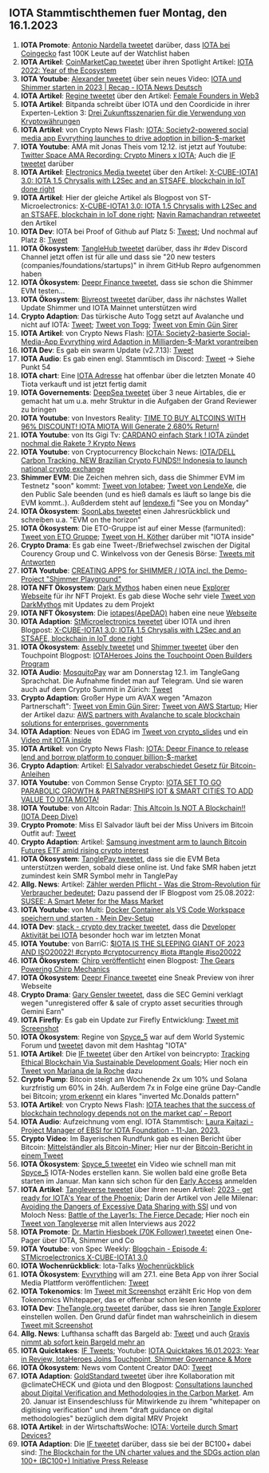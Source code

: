 ## IOTA Stammtischthemen fuer Montag, den 16.1.2023

1. **IOTA Promote**: [Antonio Nardella tweetet](https://twitter.com/antonionardella/status/1612392235232030722?s=20&t=BTWB4TNFQ8xzk0Uiu_GF7g) darüber, dass [IOTA bei Coingecko](https://www.coingecko.com/en/coins/iota) fast 100K Leute auf der Watchlist haben
2. **IOTA Artikel**: [CoinMarketCap tweetet](https://twitter.com/CoinMarketCap/status/1612713354337943554?s=20&t=BTWB4TNFQ8xzk0Uiu_GF7g) über ihren Spotlight Artikel: [IOTA 2022: Year of the Ecosystem](https://coinmarketcap.com/community/articles/63b6a619122d9f2790aadc0d)
3. **IOTA Youtube**: [Alexander tweetet](https://twitter.com/shortaktien/status/1612467688609091585?s=20&t=BTWB4TNFQ8xzk0Uiu_GF7g) über sein neues Video: [IOTA und Shimmer starten in 2023 | Recap - IOTA News Deutsch](https://www.youtube.com/watch?v=nYtEjTQLEXA)
4. **IOTA Artikel**: [Regine tweetet](https://twitter.com/Energine/status/1612495781121908742?s=20&t=BTWB4TNFQ8xzk0Uiu_GF7g) über den Artikel: [Female Founders in Web3](https://blockchain.digital-bb.de/en/female-founders-in-web3)
5. **IOTA Artikel**: Bitpanda schreibt über IOTA und den Coordicide in ihrer Experten-Lektion 3: [Drei Zukunftsszenarien für die Verwendung von Kryptowährungen](https://www.bitpanda.com/academy/de/lektionen/drei-zukunftsszenarien-fur-die-verwendung-von-kryptowahrungen/)
6. **IOTA Artikel**: von Crypto News Flash: [IOTA: Society2-powered social media app Evvrything launches to drive adoption in billion-$-market](https://www.crypto-news-flash.com/iota-society2-powered-social-media-app-evvrything-launches-to-drive-adoption-in-billion-market/)
7. **IOTA Youtube**: AMA mit Jonas Theis vom 12.12. ist jetzt auf Youtube: [Twitter Space AMA Recording: Crypto Miners x IOTA](https://www.youtube.com/watch?v=tmQWNKO1k4o); Auch die [IF tweetet](https://twitter.com/iota/status/1612554810556817409?s=20&t=aNqizric_Rj9B8Ziv2cvzQ) darüber
8. **IOTA Artikel**: [Electronics Media tweetet](https://twitter.com/electronics_med/status/1612719660201566209?s=20&t=r02r21sq5gmZpM_SQeTBsQ) über den Artikel: [X-CUBE-IOTA1 3.0: IOTA 1.5 Chrysalis with L2Sec and an STSAFE, blockchain in IoT done right](https://www.electronicsmedia.info/2023/01/10/x-cube-iota1-3-0-iota-1-5-chrysalis-with-l2sec-and-an-stsafe-blockchain-in-iot-done-right/)
9. **IOTA Artikel**: Hier der gleiche Artikel als Blogpost von ST-Microelectronics: [X-CUBE-IOTA1 3.0: IOTA 1.5 Chrysalis with L2Sec and an STSAFE, blockchain in IoT done right](https://blog.st.com/iota/); [Navin Ramachandran retweetet](https://twitter.com/navinram999/status/1612753469685006337?s=20&t=r02r21sq5gmZpM_SQeTBsQ) den Artikel
10. **IOTA Dev**: IOTA bei Proof of Github auf Platz 5: [Tweet](https://twitter.com/ProofofGitHub/status/1613083315900227584?s=20&t=xdJ0Nw9nQ9MnkXVGBDlhMg); Und nochmal auf Platz 8: [Tweet](https://twitter.com/ProofofGitHub/status/1614532869170380801?s=20&t=saci2CTuqlMD1FhFT1BG8w)
11. **IOTA Ökosystem**: [TangleHub tweetet](https://twitter.com/Tanglehub_eu/status/1612769938074116098?s=20&t=r02r21sq5gmZpM_SQeTBsQ) darüber, dass ihr #dev Discord Channel jetzt offen ist für alle und dass sie "20 new testers (companies/foundations/startups)" in ihrem GitHub Repro aufgenommen haben
12. **IOTA Ökosystem**: [Deepr Finance tweetet](https://twitter.com/DeeprFinance/status/1612801148133548032?s=20&t=j0-mVcs1aHeiybQcj81B0w), dass sie schon die Shimmer EVM testen...
13. **IOTA Ökosystem**: [Bivreost tweetet](https://twitter.com/bivreost/status/1612870701089693696?s=20&t=HiXdUCmUnyQD0B7HCquNFg) darüber, dass ihr nächstes Wallet Update Shimmer und IOTA Mainnet unterstützen wird
14. **Crypto Adaption**: Das türkische Auto Togg setzt auf Avalanche und nicht auf IOTA: [Tweet](https://twitter.com/moonbaklava/status/1612851349682622464?s=20&t=HiXdUCmUnyQD0B7HCquNFg); [Tweet von Togg](https://twitter.com/Togg2022/status/1612722703798046721?s=20&t=HiXdUCmUnyQD0B7HCquNFg); [Tweet von Emin Gün Sirer](https://twitter.com/el33th4xor/status/1612857676094115844?s=20&t=kmKxKcj2TASXU4Xkj2CyEg)
15. **IOTA Artikel**: von Crypto News Flash: [IOTA: Society2-basierte Social-Media-App Evvrything wird Adaption in Milliarden-$-Markt vorantreiben](https://www.crypto-news-flash.com/de/iota-society2-basierte-social-media-app-evvrything-wird-adaption-in-milliarden-markt-vorantreiben/#)
16. **IOTA Dev**: Es gab ein swarm Update (v2.7.13): [Tweet](https://twitter.com/tanglebay/status/1612950837403471872?s=20&t=kDycjBExMf9J86JMh6v4ZA)
17. **IOTA Audio**: Es gab einen engl. Stammtisch im Discord: [Tweet](https://twitter.com/Deep_Sea_Iotan/status/1612845898219806722?s=20&t=kDycjBExMf9J86JMh6v4ZA) -> Siehe Punkt 54
18. **IOTA chart**: Eine [IOTA Adresse](https://thetangle.org/address/iota1qqk3ncqdghex02tpnmsl3fwq4qstcl0wgurqc8ru4cdungwq696jk8htadc) hat offenbar über die letzten Monate 40 Tiota verkauft und ist jetzt fertig damit
19. **IOTA Governements**: [DeepSea tweetet](https://twitter.com/Deep_Sea_Iotan/status/1612864216834215936?s=20&t=kDycjBExMf9J86JMh6v4ZA) über 3 neue Airtables, die er gemacht hat um u.a. mehr Struktur in die Aufgaben der Grand Reviewer zu bringen
20. **IOTA Youtube**: von Investors Reality: [TIME TO BUY ALTCOINS WITH 96% DISCOUNT! IOTA MIOTA Will Generate 2,680% Return!](https://www.youtube.com/watch?v=U0r5y2bri80)
21. **IOTA Youtube**: von Its Gigi Tv: [CARDANO einfach Stark ! IOTA zündet nochmal die Rakete ? Krypto News](https://www.youtube.com/watch?v=OFkVAfMMXmU)
22. **IOTA Youtube**: von Cryptocurrency Blockchain News: [IOTA/DELL Carbon Tracking. NEW Brazilian Crypto FUNDS!! Indonesia to launch national crypto exchange](https://www.youtube.com/watch?v=0Zb7TM5g4JU)
23. **Shimmer EVM**: Die Zeichen mehren sich, dass die Shimmer EVM im Testnetz "soon" kommt: [Tweet von Iotabee](https://twitter.com/iotabee/status/1613080500490600450?s=20&t=j4L7-YtdYMNCfBnJVtYeoA); [Tweet von LendeXe](https://twitter.com/LendeXeFinance/status/1612901369882484768?s=20&t=j4L7-YtdYMNCfBnJVtYeoA), die den Public Sale beenden (und es hieß damals es läuft so lange bis die EVM kommt..). Außderdem steht auf [lendexe.fi](https://lendexe.fi/) "See you on Monday"
24. **IOTA Ökosystem**: [SoonLabs tweetet](https://twitter.com/soon_labs/status/1613059246966571014?s=20&t=j4L7-YtdYMNCfBnJVtYeoA) einen Jahresrückblick und schreiben u.a. "EVM on the horizon"
25. **IOTA Ökosystem**: Die ETO-Gruppe ist auf einer Messe (farmunited): [Tweet von ETO Gruppe](https://twitter.com/EtoGruppe/status/1613056364128903170?s=20&t=j4L7-YtdYMNCfBnJVtYeoA); [Tweet von H. Köther](https://twitter.com/HolgerKoether/status/1526554429977243649?s=20&t=kmKxKcj2TASXU4Xkj2CyEg) darüber mit "IOTA inside"
26. **Crypto Drama**: Es gab eine Tweet-/Briefwechsel zwischen der Digital Courency Group und C. Winkelvoss von der Genesis Börse: [Tweets mit Antworten](https://twitter.com/cameron/status/1612806661508567042?s=20&t=kDycjBExMf9J86JMh6v4ZA)
27. **IOTA Youtube**: [CREATING APPS for SHIMMER / IOTA incl. the Demo-Project "Shimmer Playground"](https://www.youtube.com/watch?app=desktop&v=YUZOR5JXSJA)
28. **IOTA NFT Ökosystem**: [Dark Mythos](https://twitter.com/DarkMythosIOTA) haben einen neue [Explorer Webseite](https://explorer.dark-mythos.com/) für ihr NFT Projekt. Es gab diese Woche sehr viele [Tweet von DarkMythos](https://twitter.com/DarkMythosIOTA) mit Updates zu dem Projekt
29. **IOTA NFT Ökosystem**: Die [iotapes(ApeDAO)](https://twitter.com/iotapes) haben eine neue [Webseite](http://apedao.finance:8080/#/)
30. **IOTA Adaption**: [StMicroelectronics tweetet](https://twitter.com/ST_World/status/1613131865875005441?s=20&t=kDycjBExMf9J86JMh6v4ZA) über IOTA und ihren Blogpost: [X-CUBE-IOTA1 3.0: IOTA 1.5 Chrysalis with L2Sec and an STSAFE, blockchain in IoT done right](https://blog.st.com/iota/)
31. **IOTA Ökosystem**: [Assebly tweetet](https://twitter.com/shimmernet/status/1613173893644042241?s=20&t=CUWHrYX11jJb8uG0ucOV8A) und [Shimmer tweetet](https://twitter.com/shimmernet/status/1613173893644042241?s=20&t=kDycjBExMf9J86JMh6v4ZA) über den Touchpoint Blogpost: [IOTAHeroes Joins the Touchpoint Open Builders Program](https://blog.shimmer.network/iotaheroes-joins-touchpoint/)
32. **IOTA Audio**: [MosquitoPay](https://twitter.com/MosquitoPay/status/1613241643943198720?s=20&t=bESIjpYKJc1LkcNXzXBw7A) war am Donnerstag 12.1. im TangleGang Sprachchat. Die Aufnahme findet man auf Telegram. Und sie waren auch auf dem Crypto Summit in Zürich: [Tweet](https://twitter.com/MosquitoPay/status/1614891927488323584?s=20&t=aNqizric_Rj9B8Ziv2cvzQ)
33. **Crypto Adaption**: Großer Hype um AVAX wegen "Amazon Partnerschaft": [Tweet von Emin Gün Sirer](https://twitter.com/el33th4xor/status/1613240492392603665?s=20&t=8q8IlzaGz0eikc4IZJki9g); [Tweet von AWS Startup](https://twitter.com/AWSstartups/status/1613236857348702210?t=fjF6Vc6tSmVq21DvGKpgKg&s=19); Hier der Artikel dazu: [AWS partners with Avalanche to scale blockchain solutions for enterprises, governments](https://techcrunch.com/2023/01/11/aws-partners-with-avalanche-to-scale-blockchain-solutions-for-enterprises-governments/?tpcc=tcplustwitter)
34. **IOTA Adaption**: Neues von EDAG im [Tweet von crypto_slides](https://twitter.com/crypto_slides/status/1613269400882409472?s=20&t=8q8IlzaGz0eikc4IZJki9g) und ein [Video mit IOTA inside](https://www.juliusbaer.com/en/insights/future-cities/edags-citybot-a-car-r-evolutuion/)
35. **IOTA Artikel**: von Crypto News Flash: [IOTA: Deepr Finance to release lend and borrow platform to conquer billion-$-market](https://www.crypto-news-flash.com/iota-deepr-finance-to-release-lend-and-borrow-platform-to-conquer-billion-market/)
36. **Crypto Adaption**: Artikel: [El Salvador verabschiedet Gesetz für Bitcoin-Anleihen
](https://www.btc-echo.de/schlagzeilen/el-salvador-verabschiedet-gesetz-fuer-bitcoin-anleihen-157622/)
37. **IOTA Youtube**: von Common Sense Crypto: [IOTA SET TO GO PARABOLIC GROWTH & PARTNERSHIPS IOT & SMART CITIES TO ADD VALUE TO IOTA MIOTA!](https://www.youtube.com/watch?v=uqK6RGCB7x8)
38. **IOTA Youtube**: von Altcoin Radar: [This Altcoin Is NOT A Blockchain!! (IOTA Deep Dive)](https://www.youtube.com/watch?v=EWBKpyhFCeg)
39. **Crypto Promote**: Miss El Salvador läuft bei der Miss Univers im Bitcoin Outfit auf: [Tweet](https://twitter.com/Crypto_Crib_/status/1613569066203025409?s=20&t=ZLF9hvYM98Dm4H07qbSzzg)
40. **Crypto Adaption**: Artikel: [Samsung investment arm to launch Bitcoin Futures ETF amid rising crypto interest](https://cointelegraph.com/news/samsung-investment-arm-to-launch-bitcoin-futures-etf-amid-rising-crypto-interest/amp)
41. **IOTA Ökosystem**: [TanglePay tweetet](https://twitter.com/tanglepaycom/status/1613721662993858560?s=20&t=ZLF9hvYM98Dm4H07qbSzzg), dass sie die EVM Beta unterstützen werden, sobald diese online ist. Und fake SMR haben jetzt zumindest kein SMR Symbol mehr in TanglePay
42. **Allg. News**: Artikel: [Zähler werden Pflicht - Was die Strom-Revolution für Verbraucher bedeutet](https://www.t-online.de/heim-garten/energie/id_100110352/stromzaehler-eine-revolution-fuer-kunden.html); Dazu passend der IF Blogpost vom 25.08.2022: [SUSEE: A Smart Meter for the Mass Market](https://blog.iota.org/susee-a-smart-meter-for-the-mass-market/)
43. **IOTA Youtube**: von Multi: [Docker Container als VS Code Workspace speichern und starten - Mein Dev-Setup](https://www.youtube.com/watch?v=03SDWs8rEt0)
44. **IOTA Dev**: [stack - crypto dev tracker tweetet](https://twitter.com/StackDotMoney/status/1613540567559933952?s=20&t=ZLF9hvYM98Dm4H07qbSzzg), dass die [Developer Aktivität bei IOTA](https://stack.money/asset/iota) besonder hoch war im letzten Monat 
45. **IOTA Youtube**: von BarriC: [$IOTA IS THE SLEEPING GIANT OF 2023 AND ISO20022! #crypto #cryptocurrency #iota #tangle #iso20022](https://www.youtube.com/watch?v=21iHipTDNdk)
46. **IOTA Ökosystem**: [Chirp veröffentlicht](https://stack.money/asset/iota) einen Blogpost: [The Gears Powering Chirp Mechanics](https://chirpiot.medium.com/the-gears-powering-chirp-mechanics-2668f4f608fa)
47. **IOTA Ökosystem**: [Deepr Finance tweetet](https://twitter.com/DeeprFinance/status/1613901579551404032?s=20&t=ZLF9hvYM98Dm4H07qbSzzg) eine Sneak Preview von ihrer Webseite
48. **Crypto Drama**: [Gary Gensler tweetet](https://twitter.com/GaryGensler/status/1613658338629230611?s=20&t=pTX9Xw6zpKOglixDQiKgsw), dass die SEC Gemini verklagt wegen "unregistered offer & sale of crypto asset securities through Gemini Earn"
49. **IOTA Firefly**: Es gab ein Update zur Firefly Entwicklung: [Tweet mit Screenshot](https://twitter.com/Vrom14286662/status/1613912636831457281?s=20&t=ZLF9hvYM98Dm4H07qbSzzg)
50. **IOTA Ökosystem**: Regine von [Spyce_5](https://twitter.com/SPYCE_5) war auf dem World Systemic Forum und [tweetet](https://twitter.com/Energine/status/1614191147584307202?s=20&t=QzaQSlUZY0kEzJNZZLgByw) davon mit dem Hashtag "IOTA"
51. **IOTA Artikel**: Die [IF tweetet](https://twitter.com/iota/status/1612811501529714690?s=20&t=QzaQSlUZY0kEzJNZZLgByw) über den Artikel von beincrypto: [Tracking Ethical Blockchain Via Sustainable Development Goals](https://beincrypto.com/learn/ethical-blockchain/); Hier noch ein [Tweet von Mariana de la Roche](https://twitter.com/Marianadlrw/status/1613930191637585920?s=20&t=QzaQSlUZY0kEzJNZZLgByw) dazu
52. **Crypto Pump**: Bitcoin steigt am Wochenende 2x um 10% und Solana kurzfristig um 60% in 24h. Außerdem 7x in Folge eine grüne Day-Candle bei Bitcoin; [vrom erkennt](https://twitter.com/Vrom14286662/status/1614382469540712448?s=20&t=aNqizric_Rj9B8Ziv2cvzQ) ein klares "inverted Mc.Donalds pattern"
53. **IOTA Artikel**: von Crypto News Flash: [IOTA teaches that the success of blockchain technology depends not on the market cap’ – Report](https://www.crypto-news-flash.com/iota-teaches-that-the-success-of-blockchain-technology-depends-not-on-the-market-cap-report/)
54. **IOTA Audio**: Aufzeichnung vom engl. IOTA Stammtisch: [Laura Kajtazi - Project Manager of EBSI for IOTA Foundation - 11-Jan, 2023.](https://www.youtube.com/watch?v=e5K5u1PMzDg)
55. **Crypto Video**: Im Bayerischen Rundfunk gab es einen Bericht über Bitcoin: [Mittelständler als Bitcoin-Miner](https://www.br.de/br-fernsehen/programmkalender/ausstrahlung-3051126.html); Hier nur der [Bitcoin-Bericht in einem Tweet](https://twitter.com/DocumentingBTC/status/1614294641075015682?s=20&t=QzaQSlUZY0kEzJNZZLgByw)
56. **IOTA Ökosystem**: [Spyce_5 tweetet](https://twitter.com/SPYCE_5/status/1614263352116510720?s=20&t=QzaQSlUZY0kEzJNZZLgByw) ein Video wie schnell man mit [Spyce_5](@SPYCE_5) IOTA-Nodes erstellen kann. Sie wollen bald eine große Beta starten im Januar. Man kann sich schon für den [Early Access](https://spyce5.com/) anmelden 
57. **IOTA Artikel**: [Tangleverse tweetet](https://twitter.com/TangleVerseWeb/status/1614260176361594880?s=20&t=QzaQSlUZY0kEzJNZZLgByw) über ihren neuen Artikel: [2023 - get ready for IOTA's Year of the Phoenix](https://iotacreator.substack.com/p/2023-get-ready-for-iotas-year-of?sd=pf); Darin der Artikel von Jelle Milenar: [Avoiding the Dangers of Excessive Data Sharing with SSI](https://medium.com/@iotacontentcreators/avoiding-the-dangers-of-excessive-data-sharing-with-ssi-a8fbeb369200) und von Moloch Ness: [Battle of the Layer1s: The Fierce Decade](https://medium.com/@iotacontentcreators/battle-of-the-layer1s-the-fierce-decade-1660de195b2e); Hier noch ein [Tweet von Tangleverse](https://twitter.com/TangleVerseWeb/status/1614990010150948866?s=20&t=y2cG9SAASrr-TnugjbBN9w) mit allen Interviews aus 2022
58. **IOTA Promote**: [Dr. Martin Hiesboek (70K Follower) tweetet](https://twitter.com/MHiesboeck/status/1614260096485187584?s=20&t=QzaQSlUZY0kEzJNZZLgByw) einen One-Pager über IOTA, Shimmer und Co
59. **IOTA Youtube**: von Spec Weekly: [Blogchain - Episode 4: STMicroelectronics X-CUBE-IOTA1 3.0](https://www.youtube.com/watch?v=iC_btKJI_Oc)
60. **IOTA Wochenrückblick**: Iota-Talks [Wochenrückblick](https://www.iota-talk.com/index.php?article/254-wochenr%C3%BCckblick-vom-8-bis-14-januar-2023/&l=1)
61. **IOTA Ökosystem**: [Evvrything](https://twitter.com/TheEvvrything) will am 27.1. eine Beta App von ihrer Social Media Plattform veröffentlichen: [Tweet](https://twitter.com/TheEvvrything/status/1614644556280233984?s=20&t=saci2CTuqlMD1FhFT1BG8w)
62. **IOTA Tokenomics**: Im [Tweet mit Screenshot](https://twitter.com/Vrom14286662/status/1614504789223546881?s=20&t=saci2CTuqlMD1FhFT1BG8w) erzählt Eric Hop von dem Tokenomics Whitepaper, das er offenbar schon lesen konnte
63. **IOTA Dev**: [TheTangle.org tweetet](https://twitter.com/thetangleorg/status/1614610694200233986?s=20&t=saci2CTuqlMD1FhFT1BG8w) darüber, dass sie ihren [Tangle Explorer](https://thetangle.org/) einstellen wollen. Den Grund dafür findet man wahrscheinlich in diesem [Tweet mit Screenshot](https://twitter.com/anti_cfb/status/1614727210577063936?s=20&t=LSx58IRVmxDW5S9ecLtQhw)
64. **Allg. News**: Lufthansa schafft das Bargeld ab: [Tweet](https://twitter.com/marcfriedrich7/status/1614631068333752321?s=20&t=aNqizric_Rj9B8Ziv2cvzQ) und auch [Gravis nimmt ab sofort kein Bargeld mehr an](https://www.spiegel.de/netzwelt/web/gravis-alle-40-filialen-nehmen-ab-sofort-kein-bargeld-mehr-an-a-7b8dadeb-3f74-4e97-9e78-42a19c021d35)
65. **IOTA Quicktakes**: [IF Tweets](https://twitter.com/iota/status/1614941534478106624?s=20&t=aNqizric_Rj9B8Ziv2cvzQ); Youtube: [IOTA Quicktakes 16.01.2023: Year in Review, IotaHeroes Joins Touchpoint, Shimmer Governance & More](https://www.youtube.com/watch?v=Zpz2YRnMvos)
66. **IOTA Ökosystem**: News vom Content Creator DAO: [Tweet](https://twitter.com/IOTAcontentDAO/status/1614951859139252224?s=20&t=aNqizric_Rj9B8Ziv2cvzQ)
67. **IOTA Adaption**: [GoldStandard tweetet](https://twitter.com/goldstandard/status/1614956297945862146?s=20&t=aNqizric_Rj9B8Ziv2cvzQ) über ihre Kollaboration mit @climateCHECK und @iota und den Blogpost: [Consultations launched about Digital Verification and Methodologies in the Carbon Market](https://www.goldstandard.org/blog-item/consultations-launched-about-digital-verification-and-methodologies-carbon-market). Am 20. Januar ist Einsendeschluss für Mitwirkende zu ihrem "whitepaper on digitising verification" und ihrem "draft guidance on digital methodologies" bezüglich dem digital MRV Projekt
68. **IOTA Artikel**: in der WirtschaftsWoche: [IOTA: Vorteile durch Smart Devices?](https://www.wiwo.de/finanzen/geldanlage/iota-miota-im-ueberblick-iota-vorteile-durch-smart-devices/28922438.html?share=twitter)
69. **IOTA Adaption**: Die [IF tweetet](https://twitter.com/iota/status/1614985828735787008?s=20&t=y2cG9SAASrr-TnugjbBN9w) darüber, dass sie bei der BC100+ dabei sind: [The Blockchain for the UN charter values and the SDGs action plan 100+ (BC100+) Initiative Press Release](https://inatba.org/news/the-blockchain-for-the-un-charter-values-and-the-sdgs-action-plan-100-bc100-initiative-press-release/)


